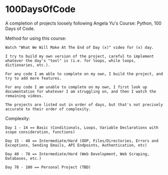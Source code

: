# 100DaysOfCode
A completion of projects loosely following Angela Yu's Course: Python, 100 Days of Code.

Method for using this course:

    Watch "What We Will Make At The End of Day (x)" video for (x) day.

    I try to build my own version of the project, careful to implement whatever the day's "tool" is (i.e. for loops, while loops, dictionaries, etc.).

    For any code I am able to complete on my own, I build the project, and try to add more features.

    For any code I am unable to complete on my own, I first look up documentation for whatever I am struggling on, and then I watch the remaining videos.

    The projects are listed out in order of days, but that's not precisely accurate to their order of complexity.

Complexity:

    Day 1 - 14 == Basic (Conditionals, Loops, Variable Declarations with scope consideration, functions)

    Day 15 - 40 == Intermediate/Hard (OOP, Files/Directories, Errors and Exceptions, Sending Emails, API Endpoints, Authentication, etc)

    Day 40 - 78 == Intermediate/Hard (Web Development, Web Scraping, Databases, etc.)

    Day 78 - 100 == Personal Project (TBD)
